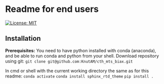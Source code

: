 # Readme for end users
[![License: MIT](https://img.shields.io/badge/License-MIT-yellow.svg)](https://opensource.org/licenses/MIT)

## Installation
**Prerequisites:** You need to have python installed with conda (anaconda), and be able to run conda and python from your shell.
Download repository using git: ``git clone git@github.com:KnutAM/cth_mts_biax.git``


In cmd or shell with the current working directory the same as for this readme: 
`conda activate`
`conda install sphinx_rtd_theme`
`pip install .`
